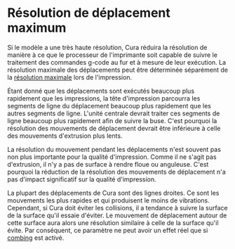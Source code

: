 Résolution de déplacement maximum
===

Si le modèle a une très haute résolution, Cura réduira la résolution de manière à ce que le processeur de l'imprimante soit capable de suivre le traitement des commandes g-code au fur et à mesure de leur exécution. La résolution maximale des déplacements peut être déterminée séparément de la [résolution maximale](meshfix_maximum_resolution.md) lors de l'impression.

Étant donné que les déplacements sont exécutés beaucoup plus rapidement que les impressions, la tête d'impression parcourra les segments de ligne du déplacement beaucoup plus rapidement que les autres segments de ligne. L'unité centrale devrait traiter ces segments de ligne beaucoup plus rapidement afin de suivre la buse. C'est pourquoi la résolution des mouvements de déplacement devrait être inférieure à celle des mouvements d'extrusion plus lents.

La résolution du mouvement pendant les déplacements n'est souvent pas non plus importante pour la qualité d'impression. Comme il ne s'agit pas d'extrusion, il n'y a pas de surface à rendre floue ou anguleuse. C'est pourquoi la réduction de la résolution des mouvements de déplacement n'a pas d'impact significatif sur la qualité d'impression.

La plupart des déplacements de Cura sont des lignes droites. Ce sont les mouvements les plus rapides et qui produisent le moins de vibrations. Cependant, si Cura doit éviter les collisions, il a tendance à suivre la surface de la surface qu'il essaie d'éviter. Le mouvement de déplacement autour de cette surface aura alors une résolution similaire à celle de la surface qu'il évite. Par conséquent, ce paramètre ne peut avoir un effet réel que si [combing](../travel/retraction_combing.md) est activé.
